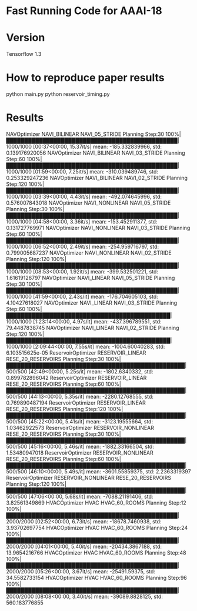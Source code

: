 Fast Running Code for AAAI-18
===

# Version
Tensorflow 1.3

# How to reproduce paper results
python main.py
python reservoir_timing.py

# Results
NAVOptimizer NAVI_BILINEAR NAVI_05_STRIDE Planning Step:30
100%|███████████████████████████████████████████████| 1000/1000 [00:37<00:00, 15.37it/s]
mean: -185.332839966, std: 0.139176920056
NAVOptimizer NAVI_BILINEAR NAVI_03_STRIDE Planning Step:60
100%|███████████████████████████████████████████████| 1000/1000 [01:59<00:00,  7.25it/s]
mean: -310.039489746, std: 0.253329247236
NAVOptimizer NAVI_BILINEAR NAVI_02_STRIDE Planning Step:120
100%|███████████████████████████████████████████████| 1000/1000 [03:39<00:00,  4.43it/s]
mean: -492.074645996, std: 0.576007843018
NAVOptimizer NAVI_NONLINEAR NAVI_05_STRIDE Planning Step:30
100%|███████████████████████████████████████████████| 1000/1000 [04:58<00:00,  3.36it/s]
mean: -153.452911377, std: 0.131727769971
NAVOptimizer NAVI_NONLINEAR NAVI_03_STRIDE Planning Step:60
100%|███████████████████████████████████████████████| 1000/1000 [06:52<00:00,  2.49it/s]
mean: -254.959716797, std: 0.799005687237
NAVOptimizer NAVI_NONLINEAR NAVI_02_STRIDE Planning Step:120
100%|███████████████████████████████████████████████| 1000/1000 [08:53<00:00,  1.92it/s]
mean: -399.532501221, std: 1.61619126797
NAVOptimizer NAVI_LINEAR NAVI_05_STRIDE Planning Step:30
100%|███████████████████████████████████████████████| 1000/1000 [41:59<00:00,  2.43s/it]
mean: -176.704605103, std: 4.10427618027
NAVOptimizer NAVI_LINEAR NAVI_03_STRIDE Planning Step:60
100%|█████████████████████████████████████████████| 1000/1000 [1:23:14<00:00,  4.97s/it]
mean: -437.396789551, std: 79.4487838745
NAVOptimizer NAVI_LINEAR NAVI_02_STRIDE Planning Step:120
100%|█████████████████████████████████████████████| 1000/1000 [2:09:44<00:00,  7.55s/it]
mean: -1004.60040283, std: 6.103515625e-05
ReservoirOptimizer RESERVOIR_LINEAR RESE_20_RESERVOIRS Planning Step:30
100%|█████████████████████████████████████████████████| 500/500 [42:49<00:00,  5.25s/it]
mean: -1802.6340332, std: 0.899782896042
ReservoirOptimizer RESERVOIR_LINEAR RESE_20_RESERVOIRS Planning Step:60
100%|█████████████████████████████████████████████████| 500/500 [44:13<00:00,  5.35s/it]
mean: -2280.12768555, std: 0.769890487194
ReservoirOptimizer RESERVOIR_LINEAR RESE_20_RESERVOIRS Planning Step:120
100%|█████████████████████████████████████████████████| 500/500 [45:22<00:00,  5.41s/it]
mean: -3123.19555664, std: 1.03462922573
ReservoirOptimizer RESERVOIR_NONLINEAR RESE_20_RESERVOIRS Planning Step:30
100%|█████████████████████████████████████████████████| 500/500 [45:16<00:00,  5.46s/it]
mean: -1882.33166504, std: 1.53480947018
ReservoirOptimizer RESERVOIR_NONLINEAR RESE_20_RESERVOIRS Planning Step:60
100%|█████████████████████████████████████████████████| 500/500 [46:10<00:00,  5.49s/it]
mean: -3601.55859375, std: 2.2363319397
ReservoirOptimizer RESERVOIR_NONLINEAR RESE_20_RESERVOIRS Planning Step:120
100%|█████████████████████████████████████████████████| 500/500 [47:06<00:00,  5.68s/it]
mean: -7088.21191406, std: 3.82561349869
HVACOptimizer HVAC HVAC_60_ROOMS Planning Step:12
100%|███████████████████████████████████████████████| 2000/2000 [02:52<00:00,  6.73it/s]
mean: -18678.7460938, std: 3.93702697754
HVACOptimizer HVAC HVAC_60_ROOMS Planning Step:24
100%|███████████████████████████████████████████████| 2000/2000 [04:01<00:00,  5.40it/s]
mean: -20434.3867188, std: 13.9654216766
HVACOptimizer HVAC HVAC_60_ROOMS Planning Step:48
100%|███████████████████████████████████████████████| 2000/2000 [05:26<00:00,  3.67it/s]
mean: -25491.59375, std: 34.5582733154
HVACOptimizer HVAC HVAC_60_ROOMS Planning Step:96
100%|███████████████████████████████████████████████| 2000/2000 [08:08<00:00,  3.40it/s]
mean: -39089.8828125, std: 560.183776855

